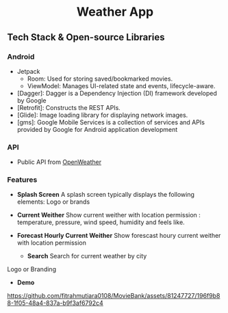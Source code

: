 <h1 align="center">Weather App</h1>

## Tech Stack & Open-source Libraries

### Android

- Jetpack
    - Room: Used for storing saved/bookmarked movies.
    - ViewModel: Manages UI-related state and events, lifecycle-aware.
- [Dagger]: Dagger is a Dependency Injection (DI) framework developed by Google
- [Retrofit]: Constructs the REST APIs.
- [Glide]: Image loading library for displaying network images.
- [gms]: Google Mobile Services is a collection of services and APIs provided by Google for Android application development


### API
- Public API from [OpenWeather](https://openweathermap.org/api)

### Features

- **Splash Screen**
  A splash screen typically displays the following elements: Logo or brands

- **Current Weither**
  Show current weither with location permission : temperature, pressure, wind speed, humidity and feels like.

- **Forecast Hourly Current Weither**
  Show forescast houry current weither with location permission

  - **Search**
  Search for current weather by city
  

Logo or Branding

- **Demo**

https://github.com/fitrahmutiara0108/MovieBank/assets/81247727/196f9b88-1f05-48a4-837a-b9f3af6792c4
 
 
